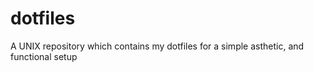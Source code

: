 # dotfiles
A UNIX repository which contains my dotfiles for a simple asthetic, and functional setup
